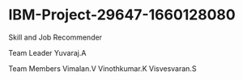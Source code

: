 # IBM-Project-29647-1660128080
Skill and Job Recommender

Team Leader
Yuvaraj.A


Team Members
Vimalan.V
Vinothkumar.K
Visvesvaran.S
